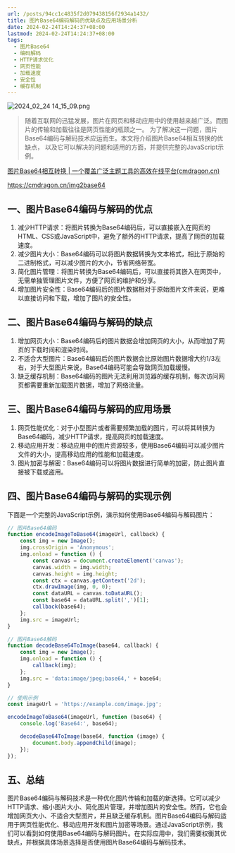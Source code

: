 ```yaml
---
url: /posts/94cc1c4835f2d079438156f2934a1432/
title: 图片Base64编码解码的优缺点及应用场景分析
date: 2024-02-24T14:24:37+08:00
lastmod: 2024-02-24T14:24:37+08:00
tags:
  - 图片Base64
  - 编码解码
  - HTTP请求优化
  - 网页性能
  - 加载速度
  - 安全性
  - 缓存机制
---
```



<img src="https://static.cmdragon.cn/blog/images/2024_02_24 14_15_09.png@blog" title="2024_02_24 14_15_09.png" alt="2024_02_24 14_15_09.png"/>

> 随着互联网的迅猛发展，图片在网页和移动应用中的使用越来越广泛。而图片的传输和加载往往是网页性能的瓶颈之一。
> 为了解决这一问题，图片Base64编码与解码技术应运而生。本文将介绍图片Base64相互转换的优缺点，
> 以及它可以解决的问题和适用的方面，并提供完整的JavaScript示例。

[图片Base64相互转换 | 一个覆盖广泛主题工具的高效在线平台(cmdragon.cn)](https://cmdragon.cn/img2base64)

https://cmdragon.cn/img2base64

## 一、图片Base64编码与解码的优点

1. 减少HTTP请求：将图片转换为Base64编码后，可以直接嵌入在网页的HTML、CSS或JavaScript中，避免了额外的HTTP请求，提高了网页的加载速度。
2. 减少图片大小：Base64编码可以将图片数据转换为文本格式，相比于原始的二进制格式，可以减少图片的大小，节省网络带宽。
3. 简化图片管理：将图片转换为Base64编码后，可以直接将其嵌入在网页中，无需单独管理图片文件，方便了网页的维护和分享。
4. 增加图片安全性：Base64编码后的图片数据相对于原始图片文件来说，更难以直接访问和下载，增加了图片的安全性。

## 二、图片Base64编码与解码的缺点

1. 增加网页大小：Base64编码后的图片数据会增加网页的大小，从而增加了网页的下载时间和渲染时间。
2. 不适合大型图片：Base64编码后的图片数据会比原始图片数据增大约1/3左右，对于大型图片来说，Base64编码可能会导致网页加载缓慢。
3. 缺乏缓存机制：Base64编码的图片无法利用浏览器的缓存机制，每次访问网页都需要重新加载图片数据，增加了网络流量。

## 三、图片Base64编码与解码的应用场景

1. 网页性能优化：对于小型图片或者需要频繁加载的图片，可以将其转换为Base64编码，减少HTTP请求，提高网页的加载速度。
2. 移动应用开发：移动应用中的图片资源较多，使用Base64编码可以减少图片文件的大小，提高移动应用的性能和加载速度。
3. 图片加密与解密：Base64编码可以将图片数据进行简单的加密，防止图片直接被下载或盗用。

## 四、图片Base64编码与解码的实现示例

下面是一个完整的JavaScript示例，演示如何使用Base64编码与解码图片：

```javascript
// 图片Base64编码
function encodeImageToBase64(imageUrl, callback) {
    const img = new Image();
    img.crossOrigin = 'Anonymous';
    img.onload = function () {
        const canvas = document.createElement('canvas');
        canvas.width = img.width;
        canvas.height = img.height;
        const ctx = canvas.getContext('2d');
        ctx.drawImage(img, 0, 0);
        const dataURL = canvas.toDataURL();
        const base64 = dataURL.split(',')[1];
        callback(base64);
    };
    img.src = imageUrl;
}

// 图片Base64解码
function decodeBase64ToImage(base64, callback) {
    const img = new Image();
    img.onload = function () {
        callback(img);
    };
    img.src = 'data:image/jpeg;base64,' + base64;
}

// 使用示例
const imageUrl = 'https://example.com/image.jpg';

encodeImageToBase64(imageUrl, function (base64) {
    console.log('Base64:', base64);

    decodeBase64ToImage(base64, function (image) {
        document.body.appendChild(image);
    });
});
```

## 五、总结

图片Base64编码与解码技术是一种优化图片传输和加载的新选择。它可以减少HTTP请求、缩小图片大小、简化图片管理，并增加图片的安全性。然而，它也会增加网页大小、不适合大型图片，并且缺乏缓存机制。图片Base64编码与解码适用于网页性能优化、移动应用开发和图片加密等场景。通过JavaScript示例，我们可以看到如何使用Base64编码与解码图片。在实际应用中，我们需要权衡其优缺点，并根据具体场景选择是否使用图片Base64编码与解码技术。